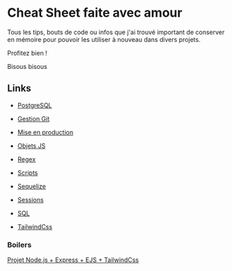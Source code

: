 # Cheat Sheet faite avec amour

 Tous les tips, bouts de code ou infos que j'ai trouvé important de conserver en mémoire pour pouvoir les utiliser à nouveau dans divers projets.

 Profitez bien !

 Bisous bisous

## Links

- [PostgreSQL](https://github.com/BaptisteLize/CheatSheet_BaptisteLize/tree/e21c6ab8041c471941a4614b12a1828256b48039/PostgreSQL%20)

- [Gestion Git](https://github.com/BaptisteLize/CheatSheet_BaptisteLize/tree/2a88092d04b2c4a6b66eddfa38c57ad91aafc4eb/gestion-git)

- [Mise en production](https://github.com/BaptisteLize/CheatSheet_BaptisteLize/tree/2a88092d04b2c4a6b66eddfa38c57ad91aafc4eb/mise-en-production)

- [Objets JS](https://github.com/BaptisteLize/CheatSheet_BaptisteLize/tree/2a88092d04b2c4a6b66eddfa38c57ad91aafc4eb/objets-js)

- [Regex](https://github.com/BaptisteLize/CheatSheet_BaptisteLize/tree/2a88092d04b2c4a6b66eddfa38c57ad91aafc4eb/regex)

- [Scripts](https://github.com/BaptisteLize/CheatSheet_BaptisteLize/tree/2a88092d04b2c4a6b66eddfa38c57ad91aafc4eb/scripts)

- [Sequelize](https://github.com/BaptisteLize/CheatSheet_BaptisteLize/tree/2a88092d04b2c4a6b66eddfa38c57ad91aafc4eb/sequelize)

- [Sessions](https://github.com/BaptisteLize/CheatSheet_BaptisteLize/tree/2a88092d04b2c4a6b66eddfa38c57ad91aafc4eb/sessions)

- [SQL](https://github.com/BaptisteLize/CheatSheet_BaptisteLize/tree/2a88092d04b2c4a6b66eddfa38c57ad91aafc4eb/sql)

- [TailwindCss](https://github.com/BaptisteLize/CheatSheet_BaptisteLize/tree/2a88092d04b2c4a6b66eddfa38c57ad91aafc4eb/tailwind)

### Boilers

[Projet Node.js + Express + EJS + TailwindCss](https://github.com/BaptisteLize/tailwind-boiler)

